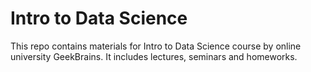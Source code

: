# Intro to Data Science

This repo contains materials for Intro to Data Science course by online university GeekBrains.
It includes lectures, seminars and homeworks.

